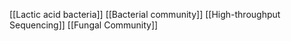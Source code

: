 [[Lactic acid bacteria]]
[[Bacterial community]]
[[High-throughput Sequencing]]
[[Fungal Community]]
